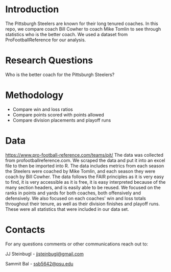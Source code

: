 # Introduction
The Pittsburgh Steelers are known for their long tenured coaches. In this repo, we compare coach Bill Cowher to coach Mike Tomlin to see through statistics who is the better coach. We used a dataset from ProFootballReference for our analysis.

# Research Questions
Who is the better coach for the Pittsburgh Steelers?

# Methodology
- Compare win and loss ratios
- Compare points scored with points allowed
- Compare division placements and playoff runs

# Data
https://www.pro-football-reference.com/teams/pit/
The data was collected from profootballreference.com. We scraped the data and put it into an excel file to then be imported into R. The data includes metrics from each season the Steelers were coached by Mike Tomlin, and each season they were coach by Bill Cowher. The data follows the FAIR principles as it is very easy to find, it is very accessible as it is free, it is easy interpreted because of the many section headers, and is easily able to be reused. We focused on the ranks in points and yards for both coaches, both offensively and defensively. We also focused on each coaches' win and loss totals throughout their tenure, as well as their division finishes and playoff runs. These were all statistics that were included in our data set.

# Contacts
For any questions comments or other communications reach out to:

JJ Steinbugl - jjsteinbugl@gmail.com

Sammit Bal - ssb5642@psu.edu
